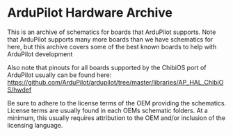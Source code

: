 # ArduPilot Hardware Archive

This is an archive of schematics for boards that ArduPilot supports. Note that ArduPilot supports many more boards than we
have schematics for here, but this archive covers some of the best known boards to help with ArduPilot development

Also note that pinouts for all boards supported by the ChibiOS port of ArduPilot usually can be found here:
  https://github.com/ArduPilot/ardupilot/tree/master/libraries/AP_HAL_ChibiOS/hwdef
  
Be sure to adhere to the license terms of the OEM providing the schematics. License terms are usually found in each
OEMs schematic folders. At a minimum, this usually requires attribution to the OEM and/or inclusion of the licensing language.
